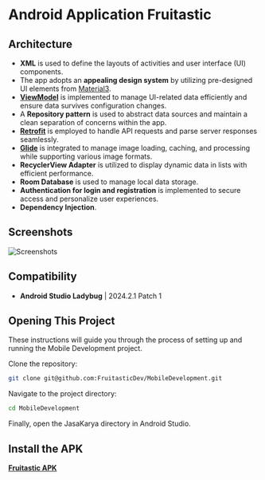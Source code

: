 # Android Application Fruitastic

## Architecture

- **XML** is used to define the layouts of activities and user interface (UI) components.  
- The app adopts an **appealing design system** by utilizing pre-designed UI elements from [Material3](https://m3.material.io/).  
- **[ViewModel](https://developer.android.com/topic/libraries/architecture/viewmodel)** is implemented to manage UI-related data efficiently and ensure data survives configuration changes.  
- A **Repository pattern** is used to abstract data sources and maintain a clean separation of concerns within the app.  
- **[Retrofit](https://square.github.io/retrofit/)** is employed to handle API requests and parse server responses seamlessly.  
- **[Glide](https://github.com/bumptech/glide)** is integrated to manage image loading, caching, and processing while supporting various image formats.  
- **RecyclerView Adapter** is utilized to display dynamic data in lists with efficient performance.  
- **Room Database** is used to manage local data storage.  
- **Authentication for login and registration** is implemented to secure access and personalize user experiences.  
- **Dependency Injection**.  

## Screenshots
![Screenshots](https://github.com/user-attachments/assets/0ee28ff7-1aa9-41ee-bb37-e449fec2a0ba)

## Compatibility
  - **Android Studio Ladybug** | 2024.2.1 Patch 1

## Opening This Project

These instructions will guide you through the process of setting up and running the Mobile Development project.

Clone the repository:
```bash
git clone git@github.com:FruitasticDev/MobileDevelopment.git
```

Navigate to the project directory:
```bash
cd MobileDevelopment
```

Finally, open the JasaKarya directory in Android Studio.

## Install the APK

**[Fruitastic APK](https://drive.google.com/file/d/1R6SwXpUkVcwEt3QZlI60d9ZufoC2Y90i/view?usp=drive_link)**

